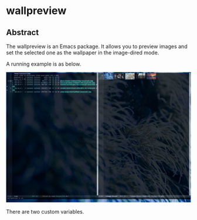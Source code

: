 # wallpreview
## Abstract
The wallpreview is an Emacs package.
It allows you to preview images and set the selected one as the wallpaper in the image-dired mode.

A running example is as below.

![demo](./demo.gif)

There are two custom variables.

